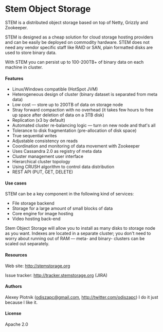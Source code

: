 # Stem Object Storage

STEM is a distributed object storage based on top of Netty, Grizzly and Zookeeper.

STEM is designed as a cheap solution for cloud storage hosting providers and can be easily be deployed on commodity hardware. STEM does not need any vendor specific staff like RAID or SAN, plain formatted disks are used to store binary data.

With STEM you can persist up to 100-200TB+ of binary data on each machine in cluster.

#### Features
- Linux/Windows compatible (HotSpot JVM)
- Heterogeneous design of cluster (binary dataset is separated from meta data)
- Low cost — store up to 200TB of data on storage node
- Stray forward compaction with no overhead (it takes few hours to free up space after deletion of data on a 3TB disk)
- Replication (x3 by default)
- Automated cluster re-balancing logic — turn on new node and that's all
- Tolerance to disk fragmentation (pre-allocation of disk space)
- True sequential writes
- Adjustable consistency on reads
- Coordination and monitoring of data movement with Zookeeper
- Uses Cassandra 2.0 as registry of meta data
- Cluster management user interface
- Hierarchical cluster topology
- Using CRUSH algorithm to control data distribution
- REST API (PUT, GET, DELETE)

#### Use cases
STEM can be a key component in the following kind of services:
- File storage backend
- Storage for a large amount of small blocks of data
- Core engine for image hosting
- Video hosting back-end

Stem Object Storage will allow you to install as many disks to storage node as you want. Indexes are located in a separate cluster; you don't need to worry about running out of RAM — meta- and binary- clusters can be scaled out separately.

#### Resources
Web site: http://stemstorage.org

Issue tracker: http://tracker.stemstorage.org (JIRA)

#### Authors
Alexey Plotnik (odiszapc@gmail.com, http://twitter.com/odiszapc) I do it just because I like it.

#### License
Apache 2.0
